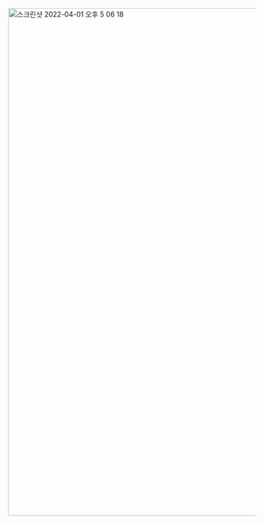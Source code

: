 <img width="1034" alt="스크린샷 2022-04-01 오후 5 06 18" src="https://user-images.githubusercontent.com/48265714/161670863-2a03a014-0215-4614-8605-b1f69b8ff43c.png">
